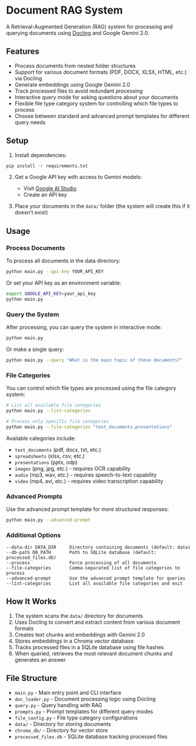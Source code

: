 # Document RAG System

A Retrieval-Augmented Generation (RAG) system for processing and querying documents using [Docling](https://github.com/docling-project/docling) and Google Gemini 2.0.

## Features

- Process documents from nested folder structures
- Support for various document formats (PDF, DOCX, XLSX, HTML, etc.) via Docling
- Generate embeddings using Google Gemini 2.0
- Track processed files to avoid redundant processing
- Interactive query mode for asking questions about your documents
- Flexible file type category system for controlling which file types to process
- Choose between standard and advanced prompt templates for different query needs

## Setup

1. Install dependencies:

```bash
pip install -r requirements.txt
```

2. Get a Google API key with access to Gemini models:
   - Visit [Google AI Studio](https://ai.google.dev/)
   - Create an API key

3. Place your documents in the `data/` folder (the system will create this if it doesn't exist)

## Usage

### Process Documents

To process all documents in the data directory:

```bash
python main.py --api-key YOUR_API_KEY
```

Or set your API key as an environment variable:

```bash
export GOOGLE_API_KEY=your_api_key
python main.py
```

### Query the System

After processing, you can query the system in interactive mode:

```bash
python main.py
```

Or make a single query:

```bash
python main.py --query "What is the main topic of these documents?"
```

### File Categories

You can control which file types are processed using the file category system:

```bash
# List all available file categories
python main.py --list-categories

# Process only specific file categories
python main.py --file-categories "text_documents,presentations"
```

Available categories include:
- `text_documents` (pdf, docx, txt, etc.)
- `spreadsheets` (xlsx, csv, etc.)
- `presentations` (pptx, odp)
- `images` (png, jpg, etc.) - requires OCR capability
- `audio` (mp3, wav, etc.) - requires speech-to-text capability
- `video` (mp4, avi, etc.) - requires video transcription capability

### Advanced Prompts

Use the advanced prompt template for more structured responses:

```bash
python main.py --advanced-prompt
```

### Additional Options

```
--data-dir DATA_DIR     Directory containing documents (default: data)
--db-path DB_PATH       Path to SQLite database (default: processed_files.db)
--process               Force processing of all documents
--file-categories       Comma-separated list of file categories to process
--advanced-prompt       Use the advanced prompt template for queries
--list-categories       List all available file categories and exit
```

## How It Works

1. The system scans the `data/` directory for documents
2. Uses Docling to convert and extract content from various document formats
3. Creates text chunks and embeddings with Gemini 2.0
4. Stores embeddings in a Chroma vector database
5. Tracks processed files in a SQLite database using file hashes
6. When queried, retrieves the most relevant document chunks and generates an answer

## File Structure

- `main.py` - Main entry point and CLI interface
- `doc_loader.py` - Document processing logic using Docling
- `query.py` - Query handling with RAG
- `prompts.py` - Prompt templates for different query modes
- `file_config.py` - File type category configurations
- `data/` - Directory for storing documents
- `chroma_db/` - Directory for vector store
- `processed_files.db` - SQLite database tracking processed files 